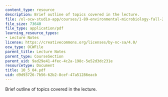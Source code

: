 ```yaml
---
content_type: resource
description: Brief outline of topics covered in the lecture.
file: /ol-ocw-studio-app/courses/1-89-environmental-microbiology-fall-2004/d9d937267b5662b28cef47a51286eacb_10_5_04.pdf
file_size: 73640
file_type: application/pdf
learning_resource_types:
- Lecture Notes
license: https://creativecommons.org/licenses/by-nc-sa/4.0/
ocw_type: OCWFile
parent_title: Lecture Notes
parent_type: CourseSection
parent_uid: 9ad29e41-4fec-4c2a-198c-5e52d3dc231e
resourcetype: Document
title: 10_5_04.pdf
uid: d9d93726-7b56-62b2-8cef-47a51286eacb
---
```

Brief outline of topics covered in the lecture.